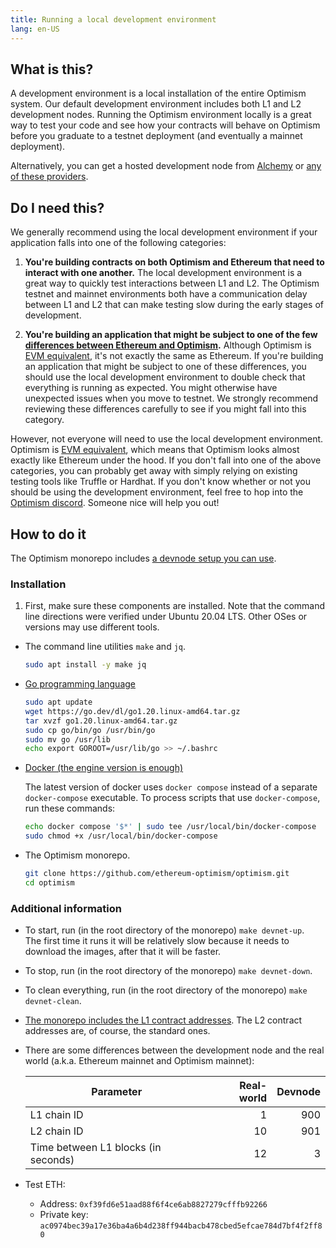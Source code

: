 ```yaml
---
title: Running a local development environment
lang: en-US
---
```


## What is this?

A development environment is a local installation of the entire Optimism system.
Our default development environment includes both L1 and L2 development nodes.
Running the Optimism environment locally is a great way to test your code and see how your contracts will behave on Optimism before you graduate to a testnet deployment (and eventually a mainnet deployment).

Alternatively, you can get a hosted development node from [Alchemy](https://www.alchemy.com/optimism) or [any of these providers](../../useful-tools/providers.md).


## Do I need this?

We generally recommend using the local development environment if your application falls into one of the following categories:

1. **You're building contracts on both Optimism and Ethereum that need to interact with one another.** The local development environment is a great way to quickly test interactions between L1 and L2. The Optimism testnet and mainnet environments both have a communication delay between L1 and L2 that can make testing slow during the early stages of development.

2. **You're building an application that might be subject to one of the few [differences between Ethereum and Optimism](./differences.md).** Although Optimism is [EVM equivalent](https://medium.com/ethereum-optimism/introducing-evm-equivalence-5c2021deb306), it's not exactly the same as Ethereum. If you're building an application that might be subject to one of these differences, you should use the local development environment to double check that everything is running as expected. You might otherwise have unexpected issues when you move to testnet. We strongly recommend reviewing these differences carefully to see if you might fall into this category.

However, not everyone will need to use the local development environment.
Optimism is [EVM equivalent](https://medium.com/ethereum-optimism/introducing-evm-equivalence-5c2021deb306), which means that Optimism looks almost exactly like Ethereum under the hood.
If you don't fall into one of the above categories, you can probably get away with simply relying on existing testing tools like Truffle or Hardhat.
If you don't know whether or not you should be using the development environment, feel free to hop into the [Optimism discord](https://discord-gateway.optimism.io).
Someone nice will help you out!


## How to do it

The Optimism monorepo includes [a devnode setup you can use](https://github.com/ethereum-optimism/optimism/blob/65ec61dde94ffa93342728d324fecf474d228e1f/specs/meta/devnet.md).

### Installation 

1. First, make sure these components are installed.
Note that the command line directions were verified under Ubuntu 20.04 LTS.
Other OSes or versions may use different tools.

- The command line utilities `make` and `jq`.

  ```sh
  sudo apt install -y make jq
  ```

- [Go programming language](https://go.dev/)  

  ```sh
  sudo apt update
  wget https://go.dev/dl/go1.20.linux-amd64.tar.gz
  tar xvzf go1.20.linux-amd64.tar.gz
  sudo cp go/bin/go /usr/bin/go
  sudo mv go /usr/lib
  echo export GOROOT=/usr/lib/go >> ~/.bashrc
  ```

- [Docker (the engine version is enough)](https://docs.docker.com/engine/install/#server)

  The latest version of docker uses `docker compose` instead of a separate `docker-compose` executable.
  To process scripts that use `docker-compose`, run these commands:

  ```sh  
  echo docker compose '$*' | sudo tee /usr/local/bin/docker-compose
  sudo chmod +x /usr/local/bin/docker-compose 
  ```

- The Optimism monorepo.

  ```sh
  git clone https://github.com/ethereum-optimism/optimism.git
  cd optimism
  ```


### Additional information

- To start, run (in the root directory of the monorepo) `make devnet-up`.  
  The first time it runs it will be relatively slow because it needs to download the images, after that it will be faster.

- To stop, run (in the root directory of the monorepo) `make devnet-down`.

- To clean everything, run (in the root directory of the monorepo) `make devnet-clean`.

- [The monorepo includes the L1 contract addresses](https://github.com/ethereum-optimism/optimism/blob/65ec61dde94ffa93342728d324fecf474d228e1f/packages/contracts-bedrock/deploy-config/devnetL1.json).
  The L2 contract addresses are, of course, the standard ones.

- There are some differences between the development node and the real world (a.k.a. Ethereum mainnet and Optimism mainnet):

  | Parameter | Real-world | Devnode |
  | - | -: | -: |
  | L1 chain ID |  1 | 900 
  | L2 chain ID | 10 | 901
  | Time between L1 blocks (in seconds) | 12 | 3

- Test ETH:
  
  - Address: `0xf39fd6e51aad88f6f4ce6ab8827279cfffb92266`
  - Private key: `ac0974bec39a17e36ba4a6b4d238ff944bacb478cbed5efcae784d7bf4f2ff80`